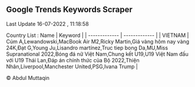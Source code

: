 

## Google Trends Keywords Scraper 
 
Last Update 16-07-2022 , 11:18:58

Country List :
 Name  | Keyword |
| ------------- | ------------- |
| VIETNAM | Cúm A,Lewandowski,MacBook Air M2,Ricky Martin,Giá vàng hôm nay vàng 24K,Đạt G,Young Ju,Lisandro martínez,Truc tiep bong Da,MU,Miss Supranational 2022,Bóng đá nữ Việt Nam,Chung kết U19,U19 Việt Nam đấu với U19 Thái Lan,Đáp án chính thức của Bộ 2022,Thiện Nhân,Liverpool,Manchester United,PSG,Ivana Trump |



© Abdul Muttaqin 
